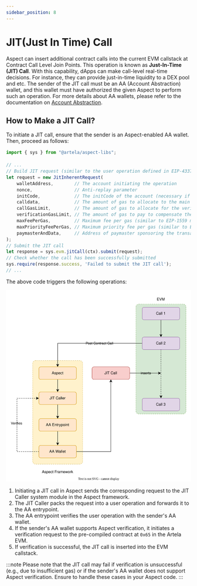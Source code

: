 ```yaml
---
sidebar_position: 8
---
```


# JIT(Just In Time) Call

Aspect can insert additional contract calls into the current EVM callstack at Contract Call Level Join Points. This operation is known as **Just-In-Time (JIT) Call**. With this capability, dApps can make call-level real-time decisions. For instance, they can provide just-in-time liquidity to a DEX pool and etc. The sender of the JIT call must be an AA (Account Abstraction) wallet, and this wallet must have authorized the given Aspect to perform such an operation. For more details about AA wallets, please refer to the documentation on [Account Abstraction](advanced-concepts/account-abstraction).

## How to Make a JIT Call?

To initiate a JIT call, ensure that the sender is an Aspect-enabled AA wallet. Then, proceed as follows:

```typescript
import { sys } from "@artela/aspect-libs";

// ...
// Build JIT request (similar to the user operation defined in EIP-4337)
let request = new JitInherentRequest(
    walletAddress,        // The account initiating the operation
    nonce,                // Anti-replay parameter
    initCode,             // The initCode of the account (necessary if and only if the account is not yet on-chain and needs to be created)
    calldata,             // The amount of gas to allocate to the main execution call
    callGasLimit,         // The amount of gas to allocate for the verification step
    verificationGasLimit, // The amount of gas to pay to compensate the bundler for pre-verification execution, calldata, and any gas overhead that can’t be tracked on-chain
    maxFeePerGas,         // Maximum fee per gas (similar to EIP-1559 max_fee_per_gas)
    maxPriorityFeePerGas, // Maximum priority fee per gas (similar to EIP-1559 max_priority_fee_per_gas)
    paymasterAndData,     // Address of paymaster sponsoring the transaction, followed by extra data to send to the paymaster (empty for self-sponsored transactions)
);
// Submit the JIT call
let response = sys.evm.jitCall(ctx).submit(request);
// Check whether the call has been successfully submitted
sys.require(response.success, 'Failed to submit the JIT call');
// ...
```

The above code triggers the following operations:

![JIT Call](./jit-call.svg)

1. Initiating a JIT call in Aspect sends the corresponding request to the JIT Caller system module in the Aspect framework.
2. The JIT Caller packs the request into a user operation and forwards it to the AA entrypoint.
3. The AA entrypoint verifies the user operation with the sender's AA wallet.
4. If the sender's AA wallet supports Aspect verification, it initiates a verification request to the pre-compiled contract at `0x65` in the Artela EVM.
5. If verification is successful, the JIT call is inserted into the EVM callstack.

:::note
Please note that the JIT call may fail if verification is unsuccessful (e.g., due to insufficient gas) or if the sender's AA wallet does not support Aspect verification. Ensure to handle these cases in your Aspect code.
:::
